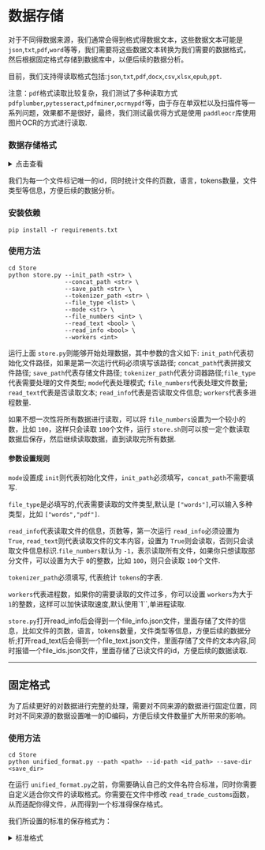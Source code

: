 # 数据存储

对于不同得数据来源，我们通常会得到格式得数据文本，这些数据文本可能是 `json`,`txt`,`pdf`,`word`等等，我们需要将这些数据文本转换为我们需要的数据格式，然后根据固定格式存储到数据库中，以便后续的数据分析。

目前，我们支持得读取格式包括:`json`,`txt`,`pdf`,`docx`,`csv`,`xlsx`,`epub`,`ppt`.

注意：`pdf`格式读取比较复杂，我们测试了多种读取方式 `pdfplumber`,`pytesseract`,`pdfminer`,`ocrmypdf`等，由于存在单双栏以及扫描件等一系列问题，效果都不是很好，最终，我们测试最优得方式是使用 `paddleocr`库使用图片OCR的方式进行读取.

### 数据存储格式

</details>

<details><summary>点击查看</summary>

```
{
    "file_title": "Elementary_theory_of_factoring_trinomials_with_integer",
    "file_type": "pdf",
    "file_address":"Elementary_theory_of_factoring_trinomials_with_integer.pdf",
    "file_pages": 9,
    "file_language": "en",
    "file_dir": "book_en",
    "file_tokens": 6650,
    "file_id": "PLWAze3iG6So",
    "text": "This article ...",
}
```

</details>

我们为每一个文件标记唯一的id，同时统计文件的页数，语言，tokens数量，文件类型等信息，方便后续的数据分析。

### 安装依赖

```
pip install -r requirements.txt
```

### 使用方法

```
cd Store
python store.py --init_path <str> \
                --concat_path <str> \
                --save_path <str> \
                --tokenizer_path <str> \
                --file_type <list> \
                --mode <str> \
                --file_numbers <int> \
                --read_text <bool> \
                --read_info <bool> \
                --workers <int> 
```

运行上面 `store.py`则能够开始处理数据，其中参数的含义如下:
    `init_path`代表初始化文件路径，如果是第一次运行代码必须填写该路径;
    `concat_path`代表拼接文件路径; `save_path`代表存储文件路径;
    `tokenizer_path`代表分词器路径;`file_type`代表需要处理的文件类型;
    `mode`代表处理模式; `file_numbers`代表处理文件数量;
    `read_text`代表是否读取文本; `read_info`代表是否读取文件信息;
    `workers`代表多进程数量.

如果不想一次性将所有数据进行读取，可以将 `file_numbers`设置为一个较小的数，比如 `100`，这样只会读取 `100`个文件，运行 `store.sh`则可以按一定个数读取数据后保存，然后继续读取数据，直到读取完所有数据.

#### 参数设置规则

`mode`设置成 `init`则代表初始化文件，`init_path`必须填写，`concat_path`不需要填写.

`file_type`是必填写的,代表需要读取的文件类型,默认是 `["words"]`,可以输入多种类型，比如 `["words","pdf"]`.

`read_info`代表读取文件的信息，页数等，第一次运行 `read_info`必须设置为 `True`, `read_text`则代表读取文件的文本内容，设置为 `True`则会读取，否则只会读取文件信息标识.`file_numbers`默认为 `-1`，表示读取所有文件，如果你只想读取部分文件，可以设置为大于 `0`的整数，比如 `100`，则只会读取 `100`个文件.

`tokenizer_path`必须填写, 代表统计 `tokens`的字表.

`workers`代表进程数，如果你的需要读取的文件过多，你可以设置 `workers`为大于 `1`的整数，这样可以加快读取速度,默认使用`1``,单进程读取.

`store.py`打开read_info后会得到一个file_info.json文件，里面存储了文件的信息，比如文件的页数，语言，tokens数量，文件类型等信息，方便后续的数据分析;打开read_text后会得到一个file_text.json文件，里面存储了文件的文本内容,同时报错一个file_ids.json文件，里面存储了已读文件的id，方便后续的数据读取.

---

## 固定格式

为了后续更好的对数据进行完整的处理，需要对不同来源的数据进行固定位置，同时对不同来源的数据设置唯一的ID编码，方便后续文件数量扩大所带来的影响。

### 使用方法

```
cd Store
python unified_format.py --path <path> --id-path <id_path> --save-dir <save_dir>
```

在运行 `unified_format.py`之前，你需要确认自己的文件名符合标准，同时你需要自定义适合你文件的读取格式。你需要在文件中修改 `read_trade_customs`函数，从而适配你得文件，从而得到一个标准得保存格式。

我们所设置的标准的保存格式为：

<details><summary>标准格式</summary>

```
{
	"unique_id" : xx,
	"text" : xx,
	"meta" : {xx: xx, xx: xx}
}
```
